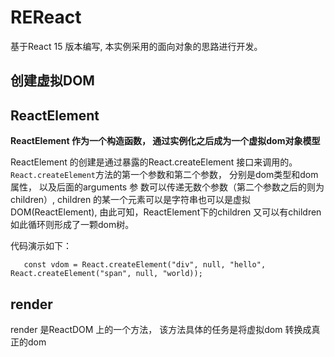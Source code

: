 # REReact

基于React 15 版本编写, 本实例采用的面向对象的思路进行开发。

## 创建虚拟DOM 

## ReactElement

**ReactElement 作为一个构造函数， 通过实例化之后成为一个虚拟dom对象模型**

ReactElement 的创建是通过暴露的React.createElement 接口来调用的。 ``` React.createElement ```方法的第一个参数和第二个参数， 分别是dom类型和dom属性， 以及后面的arguments 参
数可以传递无数个参数（第二个参数之后的则为children）, children 的某一个元素可以是字符串也可以是虚拟DOM(ReactElement), 由此可知，ReactElement下的children 又可以有children 如此循环则形成了一颗dom树。

代码演示如下： 

```
   const vdom = React.createElement("div", null, "hello", React.createElement("span", null, "world));
```

## render

render 是ReactDOM 上的一个方法， 该方法具体的任务是将虚拟dom 转换成真正的dom
